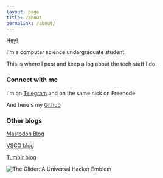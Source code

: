 ```yaml
---
layout: page
title: /about
permalink: /about/
---
```


Hey! &nbsp;

I'm a computer science undergraduate student. &nbsp;

This is where I post and keep a log about the tech stuff I do.


### Connect with me

I'm  on [Telegram](https://t.me/officialcjunior) and on the same nick on Freenode
&nbsp;

And here's my [Github](https://github.com/officialcjunior)

### Other blogs

[Mastodon Blog](https://oldbytes.space/@officialcjunior)

[VSCO blog](https://officialcjunior.vsco.co)

[Tumblr blog](https://blogdecjunior.tumblr.com)

![The Glider: A Universal Hacker Emblem](http://www.catb.org/hacker-emblem/glider.png)